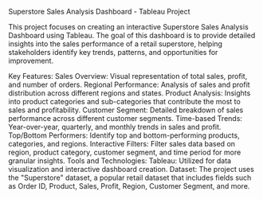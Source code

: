 Superstore Sales Analysis Dashboard - Tableau Project

This project focuses on creating an interactive Superstore Sales Analysis Dashboard using Tableau. The goal of this dashboard is to provide detailed insights into the sales performance of a retail superstore, helping stakeholders identify key trends, patterns, and opportunities for improvement.

Key Features:
Sales Overview: Visual representation of total sales, profit, and number of orders.
Regional Performance: Analysis of sales and profit distribution across different regions and states.
Product Analysis: Insights into product categories and sub-categories that contribute the most to sales and profitability.
Customer Segment: Detailed breakdown of sales performance across different customer segments.
Time-based Trends: Year-over-year, quarterly, and monthly trends in sales and profit.
Top/Bottom Performers: Identify top and bottom-performing products, categories, and regions.
Interactive Filters: Filter sales data based on region, product category, customer segment, and time period for more granular insights.
Tools and Technologies:
Tableau: Utilized for data visualization and interactive dashboard creation.
Dataset: The project uses the "Superstore" dataset, a popular retail dataset that includes fields such as Order ID, Product, Sales, Profit, Region, Customer Segment, and more.
